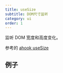 ```yaml
---
title: useSize
subtitle: DOM尺寸监听
category: ui
order: 1
---
```


监听 DOM 宽度和高度变化。

参考的 [ahook useSize](https://ahooks.js.org/zh-CN/hooks/dom/use-size)

## 例子

<!-- ud-demo("基本用法", "最基本的用法", "demos/basic.tsx") -->
